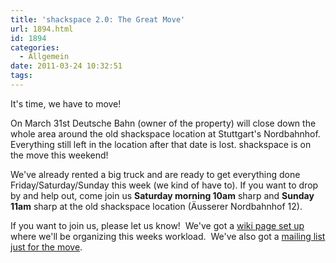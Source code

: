 ```yaml
---
title: 'shackspace 2.0: The Great Move'
url: 1894.html
id: 1894
categories:
  - Allgemein
date: 2011-03-24 10:32:51
tags:
---
```


It's time, we have to move!

On March 31st Deutsche Bahn (owner of the property) will close down the whole area around the old shackspace location at Stuttgart's Nordbahnhof.  Everything still left in the location after that date is lost.
shackspace is on the move this weekend!

We've already rented a big truck and are ready to get everything done Friday/Saturday/Sunday this week (we kind of have to).
If you want to drop by and help out, come join us **Saturday morning 10am** sharp and **Sunday 11am** sharp at the old shackspace location (Äusserer Nordbahnhof 12).

If you want to join us, please let us know!  We've got a [wiki page set up](https://blog.shackspace.de/wiki/doku.php?id=umzug:todo-kw12) where we'll be organizing this weeks workload.  We've also got a [mailing list just for the move](https://lists.shackspace.de/mailman/listinfo/umzug).
